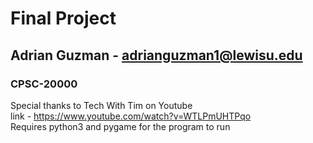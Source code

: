 # Final Project
## Adrian Guzman - adrianguzman1@lewisu.edu
### CPSC-20000
Special thanks to Tech With Tim on Youtube<br>
link - https://www.youtube.com/watch?v=WTLPmUHTPqo<br>
Requires python3 and pygame for the program to run